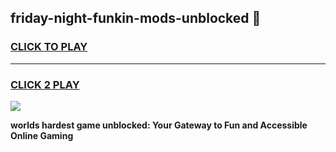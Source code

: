 
## friday-night-funkin-mods-unblocked 👋
<h3>
<a href="https://premium.freeplayer.one?title=friday-night-funkin-mods-unblocked&ref=14F">CLICK TO PLAY</a></h3>
<hr>

<h3>
<a href="https://premium.freeplayer.one?title=friday-night-funkin-mods-unblocked&ref=14F">CLICK 2 PLAY</a>
  
</h3>

<a href="https://premium.freeplayer.one?title=friday-night-funkin-mods-unblocked&ref=12F/"><img src="https://clearcache.store/games.png"></a>


**worlds hardest game unblocked: Your Gateway to Fun and Accessible Online Gaming**
